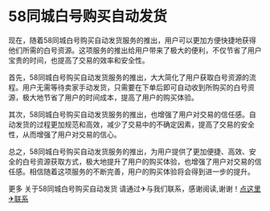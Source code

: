 # 58同城白号购买自动发货

现在，随着58同城白号购买自动发货服务的推出，用户可以更加方便快捷地获得他们所需的白号资源。这项服务的推出给用户带来了极大的便利，不仅节省了用户宝贵的时间，也提高了交易的效率和安全性。

首先，58同城白号购买自动发货服务的推出，大大简化了用户获取白号资源的流程。用户无需等待卖家手动发货，只需要在下单后即可自动收到所购买的白号资源，极大地节省了用户的时间成本，提高了用户的购买体验。

其次，58同城白号购买自动发货服务的推出，也增强了用户对交易的信任感。自动发货的过程更加规范和高效，减少了交易中的不确定因素，提高了交易的安全性，从而增强了用户对交易的信心。

总之，58同城白号购买自动发货服务的推出，为用户提供了更加便捷、高效、安全的白号资源获取方式，极大地提升了用户的购买体验，也增强了用户对交易的信任感。相信随着这项服务的不断完善，用户的购买体验将会得到进一步的提升。

更多 关于58同城白号购买自动发货 请通过✈与我们联系，感谢阅读,谢谢！[点这里✈联系](https://b.k02.cc)